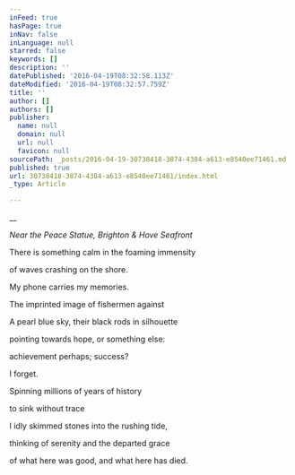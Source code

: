 ```yaml
---
inFeed: true
hasPage: true
inNav: false
inLanguage: null
starred: false
keywords: []
description: ''
datePublished: '2016-04-19T08:32:58.113Z'
dateModified: '2016-04-19T08:32:57.759Z'
title: ''
author: []
authors: []
publisher:
  name: null
  domain: null
  url: null
  favicon: null
sourcePath: _posts/2016-04-19-30738418-3874-4384-a613-e8540ee71461.md
published: true
url: 30738418-3874-4384-a613-e8540ee71461/index.html
_type: Article

---
```

__

_Near the Peace Statue, Brighton & Hove Seafront_

There is something calm in the foaming immensity

of waves crashing on the shore.

My phone carries my memories.

The imprinted image of fishermen against

A pearl blue sky, their black rods in silhouette

pointing towards hope, or something else:

achievement perhaps; success?

I forget.

Spinning millions of years of history

to sink without trace

I idly skimmed stones into the rushing tide,

thinking of serenity and the departed grace

of
what here was good, and what here has died.